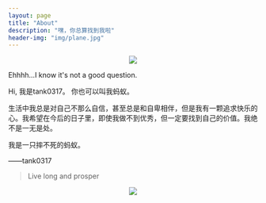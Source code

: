 ```yaml
---
layout: page
title: "About"
description: "嘿，你总算找到我啦"
header-img: "img/plane.jpg"
---
```


<center>
    <p><img src="https://github.com/tank0317/tank0317.github.io/img/head.png" align="center"></p>
</center>

Ehhhh...I know it's not a good question.

Hi, 我是tank0317。 你也可以叫我蚂蚁。

生活中我总是对自己不那么自信，甚至总是和自卑相伴，但是我有一颗追求快乐的心。我希望在今后的日子里，即使我做不到优秀，但一定要找到自己的价值。我绝不是一无是处。

我是一只摔不死的蚂蚁。

——tank0317


> Live long and prosper

<center>
    <p><img src="http://dreamofbook.qiniudn.com/hacker.png" align="center"></p>
</center>
